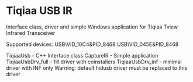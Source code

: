 # Tiqiaa USB IR

Interface class, driver and simple Windows application for Tiqiaa Tview Infrared Transceiver

Supported devices:
USB\VID_10C4&PID_8468
USB\VID_045E&PID_8468

TiqiaaUsb - C++ Interface class
CaptureIR - Simple application
TiqiaaUsbDrv_full - fill driver with coinstallers
TiqiaaUsbDrv_inf - minimal driver with INF only
Warning: default hidusb driver must be replaced to this driver

